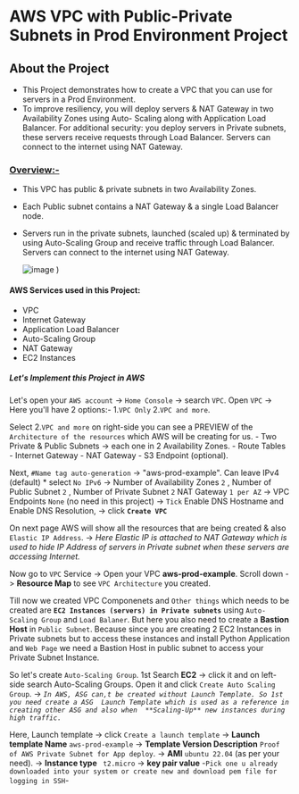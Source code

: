 # **AWS VPC with Public-Private Subnets in Prod Environment Project**

## **About the Project**
* This Project demonstrates how to create a VPC that you can use for servers in a Prod Environment.
* To improve resiliency, you will deploy servers & NAT Gateway in two Availability Zones using Auto-
  Scaling along with Application Load Balancer. For additional security: you deploy servers in 
  Private subnets,
  these servers receive requests through Load Balancer. Servers can connect to the internet using
  NAT Gateway.
  
### <ins>Overview:-</ins>
- This VPC has public & private subnets in two Availability Zones.
- Each Public subnet contains a NAT Gateway & a single Load Balancer node.
- Servers run in the private subnets, launched (scaled up) & terminated by using Auto-Scaling Group 
  and receive traffic through Load Balancer.
  Servers can connect to the internet using NAT Gateway.

  ![image](https://github.com/user-attachments/assets/751207c0-a21c-4171-bbef-95980caf0ed9)
)

#### **AWS Services used in this Project:**
- VPC
- Internet Gateway
- Application Load Balancer
- Auto-Scaling Group
- NAT Gateway
- EC2 Instances

##### Let's Implement this Project in AWS

Let's open your `AWS account` -> `Home Console` -> search `VPC`. Open `VPC` -> Here you'll 
have 2 options:-   1.`VPC Only`  2.`VPC and more`.

Select 2.`VPC and more` on right-side you can see a PREVIEW of the `Architecture of the resources`
which AWS will be creating for us.
      - Two Private & Public Subnets -> each one in 2 Availability Zones.
      - Route Tables
      - Internet Gateway
      - NAT Gateway
      - S3 Endpoint (optional).

Next, `#Name tag auto-generation` -> "aws-prod-example". Can leave IPv4 (default) * select `No IPv6`
-> Number of Availability Zones `2` , Number of Public Subnet `2` , Number of Private Subnet `2`
NAT Gateway `1 per AZ` -> VPC Endpoints `None` (no need in this project) -> `Tick` Enable DNS Hostname and Enable DNS Resolution, -> click **`Create VPC`**

On next page AWS will show all the resources that are being created & also `Elastic IP Address`.
-> _Here Elastic IP is attached to NAT Gateway which is used to hide IP Address of servers in Private subnet when these servers are accessing Internet._

Now go to `VPC` Service -> Open your VPC **aws-prod-example**. Scroll down  -> **Resource Map** to 
see `VPC Architecture` you created.

Till now we created VPC Componenets and `Other things` which needs to be created are **`EC2 Instances (servers) in Private subnets`** using `Auto-Scaling Group` and `Load Balaner`. But here
you also need to create a **Bastion Host** in `Public Subnet`. Because since you are creating 2 EC2 Instances in Private subnets but to access these instances and install Python Application and 
`Web Page` we need a Bastion Host in public subnet to access your Private Subnet Instance. 

So let's create `Auto-Scaling Group`. 1st Search **EC2** -> click it and on left-side search Auto-Scaling Groups. Open it and click `Create Auto Scaling Group`. -> 
              _`In AWS, ASG can,t be created without Launch Template. So 1st you need create a ASG 
                Launch Template which is used as a reference in creating other ASG and also when 
                **Scaling-Up** new instances during high traffic.`_
                
Here, Launch template -> click `Create a launch template` -> **Launch template Name** `aws-prod-example` -> **Template Version Description** `Proof of AWS Private Subnet for App deploy`. -> **AMI** `ubuntu 22.04` (as per your need). -> **Instance type** ` t2.micro` -> **key pair value**
-`Pick one u already downloaded into your system or create new and download pem file for logging in SSH`- 
